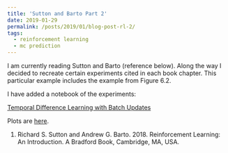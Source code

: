 ```yaml
---
title: 'Sutton and Barto Part 2'
date: 2019-01-29
permalink: /posts/2019/01/blog-post-rl-2/
tags:
  - reinforcement learning
  - mc prediction
---
```



I am currently reading Sutton and Barto (reference below). Along the way I decided to recreate certain experiments cited in each book chapter. This particular example includes the example from Figure 6.2.

I have added a notebook of the experiments:

[Temporal Difference Learning with Batch Updates](https://github.com/ahlusar1989/CS234ReinforcementLearning/blob/master/notebooks/Chapter%206%20TD(0)%20-%20Random%20Walk%20Example%20(Figure%206.2%20Experiment%20Replication).ipynb)

Plots are [here](https://github.com/ahlusar1989/CS234ReinforcementLearning/blob/master/notebooks/images/example_6_2.png).

1. Richard S. Sutton and Andrew G. Barto. 2018. Reinforcement Learning: An Introduction. A Bradford Book, Cambridge, MA, USA.
